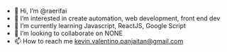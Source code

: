 - 👋 Hi, I’m @raerifai
- 👀 I’m interested in create automation, web development, front end dev
- 🌱 I’m currently learning Javascript, ReactJS, Google Script
- 💞️ I’m looking to collaborate on NONE
- 📫 How to reach me kevin.valentino.panjaitan@gmail.com

<!---
raerifai/raerifai is a ✨ special ✨ repository because its `README.md` (this file) appears on your GitHub profile.
You can click the Preview link to take a look at your changes.
--->
